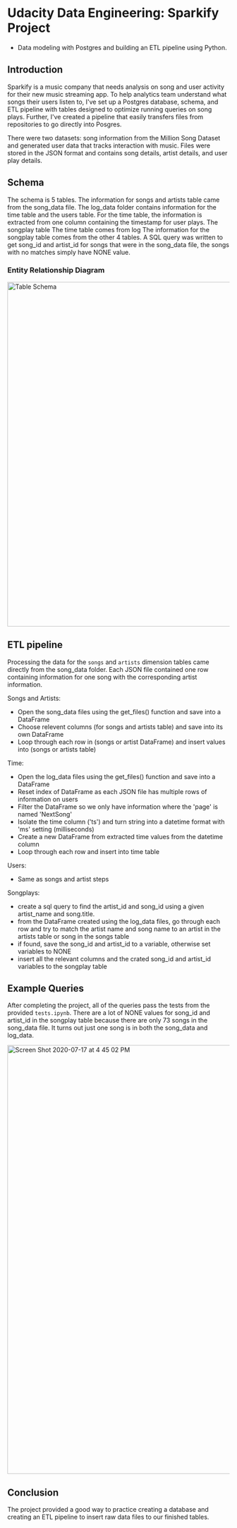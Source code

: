 # Udacity Data Engineering: Sparkify Project

- Data modeling with Postgres and building an ETL pipeline using Python. 


## Introduction

Sparkify is a music company that needs analysis on song and user activity for their new music streaming app. To help analytics team understand what songs their users listen to, I've set up a Postgres database, schema, and ETL pipeline with tables designed to optimize running queries on song plays. Further, I've created a pipeline that easily transfers files from repositories to go directly into Posgres.

There were two datasets: song information from the Million Song Dataset and generated user data that tracks interaction with music. Files were stored in the JSON format and contains song details, artist details, and user play details.


## Schema
The schema is 5 tables. The information for songs and artists table came from the 
song_data file. The log_data folder contains information for the time table and the users table. For the time table, the information is extracted from one column containing the timestamp for user plays. The songplay table 
The time table comes from log The information for the songplay table comes from the other 4 tables. A SQL query was written to get song_id and artist_id for songs that were in the song_data file, the songs with no matches simply have NONE value. 

### Entity Relationship Diagram

<img width="781" alt="Table Schema" src="https://user-images.githubusercontent.com/53429726/94280085-fd2c6880-ff1a-11ea-86e8-8e62dbc5ea1b.png">



## ETL pipeline

Processing the data for the `songs` and `artists` dimension tables came directly from the song_data folder. Each JSON file contained one row containing information for one song with the corresponding artist information. 

Songs and Artists:
- Open the song_data files using the get_files() function and save into a DataFrame
- Choose relevent columns (for songs and artists table) and save into its own DataFrame
- Loop through each row in (songs or artist DataFrame) and insert values into (songs or artists table)

Time:
- Open the log_data files using the get_files() function and save into a DataFrame
- Reset index of DataFrame as each JSON file has multiple rows of information on users
- Filter the DataFrame so we only have information where the 'page' is named 'NextSong'
- Isolate the time column ('ts') and turn string into a datetime format with 'ms' setting (milliseconds)
- Create a new DataFrame from extracted time values from the datetime column
- Loop through each row and insert into time table

Users:
- Same as songs and artist steps

Songplays:
- create a sql query to find the artist_id and song_id using a given artist_name and song.title.
- from the DataFrame created using the log_data files, go through each row and try to match the artist name and song name to an artist in the artists table or song in the songs table
- if found, save the song_id and artist_id to a variable, otherwise set variables to NONE
- insert all the relevant columns and the crated song_id and artist_id variables to the songplay table


## Example Queries
After completing the project, all of the queries pass the tests from the provided `tests.ipynb`. There are a lot of NONE values for song_id and artist_id in the songplay table because there are only 73 songs in the song_data file. It turns out just one song is in both the song_data and log_data.

<img width="972" alt="Screen Shot 2020-07-17 at 4 45 02 PM" src="https://user-images.githubusercontent.com/53429726/94287591-8005f100-ff24-11ea-864e-0488d1f50693.png)">


## Conclusion
The project provided a good way to practice creating a database and creating an ETL pipeline to insert raw data files to our finished tables.